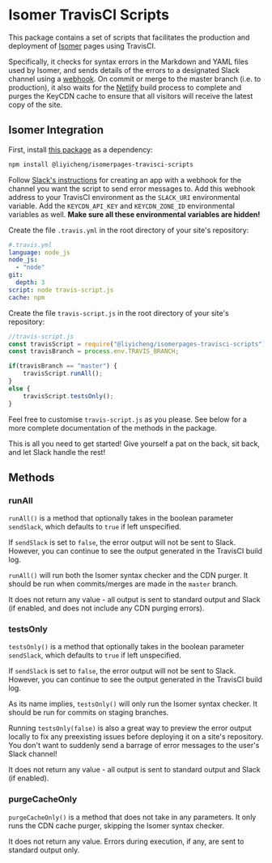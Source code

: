 # Isomer TravisCI Scripts

This package contains a set of scripts that facilitates the production and deployment of [Isomer](https://isomer.gov.sg/) pages using TravisCI.

Specifically, it checks for syntax errors in the Markdown and YAML files used by Isomer, and sends details of the errors to a designated Slack channel using a [webhook](https://api.slack.com/incoming-webhooks). On commit or merge to the master branch (i.e. to production), it also waits for the [Netlify](https://app.netlify.com/) build process to complete and purges the KeyCDN cache to ensure that all visitors will receive the latest copy of the site.

## Isomer Integration

First, install [this package](https://www.npmjs.com/package/@liyicheng/isomerpages-travisci-scripts) as a dependency:

```bash
npm install @liyicheng/isomerpages-travisci-scripts
```

Follow [Slack's instructions](https://api.slack.com/incoming-webhooks) for creating an app with a webhook for the channel you want the script to send error messages to. Add this webhook address to your TravisCI environment as the `SLACK_URI` environmental variable. Add the `KEYCDN_API_KEY` and `KEYCDN_ZONE_ID` environmental variables as well. **Make sure all these environmental variables are hidden!**

Create the file `.travis.yml` in the root directory of your site's repository:

```yaml
#.travis.yml
language: node_js
node_js:
  - "node"
git:
  depth: 3
script: node travis-script.js
cache: npm
```

Create the file `travis-script.js` in the root directory of your site's repository:

```js
//travis-script.js
const travisScript = require("@liyicheng/isomerpages-travisci-scripts");
const travisBranch = process.env.TRAVIS_BRANCH;

if(travisBranch == "master") {
    travisScript.runAll();
}
else {
    travisScript.testsOnly();
}
```

Feel free to customise `travis-script.js` as you please. See below for a more complete documentation of the methods in the package.

This is all you need to get started! Give yourself a pat on the back, sit back, and let Slack handle the rest!

## Methods

### runAll

`runAll()` is a method that optionally takes in the boolean parameter `sendSlack`, which defaults to `true` if left unspecified.

If `sendSlack` is set to `false`, the error output will not be sent to Slack. However, you can continue to see the output generated in the TravisCI build log.

`runAll()` will run both the Isomer syntax checker and the CDN purger. It should be run when commits/merges are made in the `master` branch.

It does not return any value - all output is sent to standard output and Slack (if enabled, and does not include any CDN purging errors).

### testsOnly

`testsOnly()` is a method that optionally takes in the boolean parameter `sendSlack`, which defaults to `true` if left unspecified.

If `sendSlack` is set to `false`, the error output will not be sent to Slack. However, you can continue to see the output generated in the TravisCI build log.

As its name implies, `testsOnly()` will only run the Isomer syntax checker. It should be run for commits on staging branches.

Running `testsOnly(false)` is also a great way to preview the error output locally to fix any preexisting issues before deploying it on a site's repository. You don't want to suddenly send a barrage of error messages to the user's Slack channel!

It does not return any value - all output is sent to standard output and Slack (if enabled).

### purgeCacheOnly

`purgeCacheOnly()` is a method that does not take in any parameters. It only runs the CDN cache purger, skipping the Isomer syntax checker.

It does not return any value. Errors during execution, if any, are sent to standard output only.

